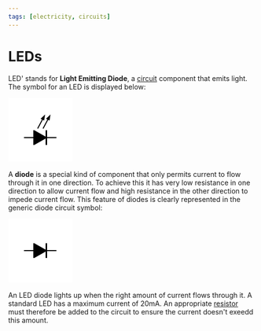 ```yaml
---
tags: [electricity, circuits]
---
```


# LEDs

LED' stands for **Light Emitting Diode**, a [circuit]() component that emits
light. The symbol for an LED is displayed below:

![](/img/diode-led.png)

A **diode** is a special kind of component that only permits current to flow
through it in one direction. To achieve this it has very low resistance in one
direction to allow current flow and high resistance in the other direction to
impede current flow. This feature of diodes is clearly represented in the
generic diode circuit symbol:

![](/img/diode.png)

An LED diode lights up when the right amount of current flows through it. A
standard LED has a maximum current of 20mA. An appropriate
[resistor](Resistance.md#resistors)
must therefore be added to the circuit to ensure the current doesn't exeedd this
amount.
